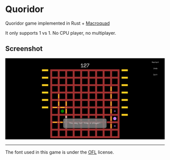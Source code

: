 # Quoridor

Quoridor game implemented in Rust + [Macroquad](https://github.com/not-fl3/macroquad)

It only supports 1 vs 1. No CPU player, no multiplayer.

## Screenshot

![screenshot](screenshot.png)

---

The font used in this game is under the [OFL](https://scripts.sil.org/cms/scripts/page.php?site_id=nrsi&id=OFL) license.